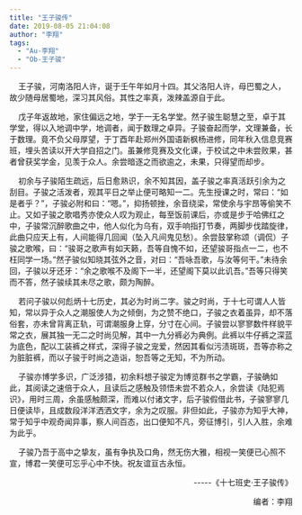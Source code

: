 ```yaml
---
title: "王子骏传"
date: 2019-08-05 21:04:08
author: "李翔"
tags: 
  - "Au-李翔"
  - "Ob-王子骏"
---
```


<p>&nbsp; &nbsp; 王子骏，河南洛阳人许，诞于壬午年如月十四。其父洛阳人许，母巴蜀之人，故少随母居蜀地，深习其风俗。其性之率真，泼辣盖源自于此。</p>
<p>&nbsp; &nbsp;&nbsp;戊子年返故地，家住偏远之地，学于一无名学堂。然子骏生聪慧之至，卓于其学堂，得以入地调中学，地调者，闻于数理之卓异。子骏奋起而学，文理兼备，长于数理。竟不负父母厚望，于丁酉年赴郑州外国语新枫杨进修，同年秋入信息竞赛班，埋头苦读以开大学自招之门。虽兼修竞赛及文化课，于校试之中未尝败果，甚者曾获奖学金，见羡于众人。余尝暗逐之而欲逾之，未果，只得望而却步。</p>
<p>&nbsp; &nbsp;&nbsp;初余与子骏陌生疏远，后日愈熟识，余不知其因，盖子骏之率真活跃引余为之刮目。子骏之活泼者，观其平日之举止便可略知一二。先生授课之时，常曰：&ldquo;如是者乎？&rdquo;，子骏必附和曰：&ldquo;嗯。&rdquo;，抑扬顿挫，余音绕梁，常使余与宇昂等偷笑不止。又如子骏之歌唱秀亦使众人叹为观止，每至饭前课后，亦或是步于哈佛红之中，子骏常沉醉歌曲之中，他人似化为乌有，双手响指打节奏，两脚步伐踏旋律，此曲只应天上有，人间能得几回闻（坠入凡间鬼见愁）。余尝鼓掌称颂（调侃）子骏之歌喉，曰：&ldquo;骏哥之歌声有如天籁，吾等自愧不如，还望骏哥指点一二，也不枉同学一场。&rdquo;然子骏似知晓其弦外之音，对曰：&ldquo;吾咏吾歌，与汝等何干。&rdquo;未待余回，子骏以牙还牙：&ldquo;余之歌喉不及阁下一半，还望阁下莫以此讥吾。&rdquo;吾等只得笑而不答，然子骏续其未尽之歌，颇为陶醉。</p>
<p>&nbsp; &nbsp;&nbsp;若问子骏以何彪炳十七历史，其必为时尚二字。骏之时尚，于十七可谓人人皆知，常以异于众人之潮服使人为之倾倒，为之赞不绝口，子骏之衣着虽异，却不落俗套，亦未曾背离正轨，可谓潮服身上穿，分寸在心间。子骏尝以寥寥数件样貌平常之衣，展其独一无二之时尚见解，其中一九分裤必为典例。此裤以牛仔裤之深蓝为底色，配以工装裤之样式，深得子骏之宠爱，然因其看似污渍斑斑，吾等亦称之为脏脏裤，而以子骏于时尚之造诣，恕吾等之无知，不为所动。</p>
<p>&nbsp; &nbsp;&nbsp;子骏亦博学多识，广泛涉猎，初余料想子骏定为博览群书之学霸，子骏确如此，其阅读之速倍于众人，且读后之感触及领悟未尝不若众人，余尝读《陆犯焉识》，用时三周，余虽感触颇深，而难以付诸文字，后子骏假借此书，子骏寥寥几日便读毕，且成数段洋洋洒洒文字，余为之叹服。非但如此，子骏亦为知乎大神，常于知乎中观奇闻异事，察人间百态，出口便知不凡，旁征博引，引人入胜，余难为此乎。</p>
<p>&nbsp; &nbsp;&nbsp;子骏乃吾于高中之挚友，虽有争执及口角，然无伤大雅，相视一笑便已心照不宣，博君一笑便可忘乎心中不快。祝友谊亘古永恒。</p>
<p style="text-align: right;">&nbsp;&nbsp;&nbsp;&nbsp;&nbsp;&nbsp;&nbsp;&nbsp;&nbsp;&nbsp;&nbsp;&nbsp;&nbsp;&nbsp;&nbsp;&nbsp;&nbsp;&nbsp;&nbsp;&nbsp;&nbsp;&nbsp;&nbsp;&nbsp;&nbsp;&nbsp;&nbsp;&nbsp;&nbsp;&nbsp;&nbsp;&nbsp;&nbsp;&nbsp;&nbsp;&nbsp;&nbsp;&nbsp;&nbsp;&nbsp;&nbsp;&nbsp;&nbsp;&nbsp;&nbsp;&nbsp;&nbsp;&nbsp;&nbsp;&nbsp;&nbsp;&nbsp;-----《十七班史&middot;王子骏传》</p>
<p style="text-align: right;">&nbsp;&nbsp;&nbsp;&nbsp;&nbsp;&nbsp;&nbsp;&nbsp;&nbsp;&nbsp;&nbsp;&nbsp;&nbsp;&nbsp;&nbsp;&nbsp;&nbsp;&nbsp;&nbsp;&nbsp;&nbsp;&nbsp;&nbsp;&nbsp;&nbsp;&nbsp;&nbsp;&nbsp;&nbsp;&nbsp;&nbsp;&nbsp;&nbsp;&nbsp;&nbsp;&nbsp;&nbsp;&nbsp;&nbsp;&nbsp;&nbsp;&nbsp;&nbsp;&nbsp;&nbsp;&nbsp;&nbsp;&nbsp;&nbsp;&nbsp;&nbsp;&nbsp;&nbsp;&nbsp;&nbsp;&nbsp;&nbsp;&nbsp;&nbsp;&nbsp;编者：李翔</p>